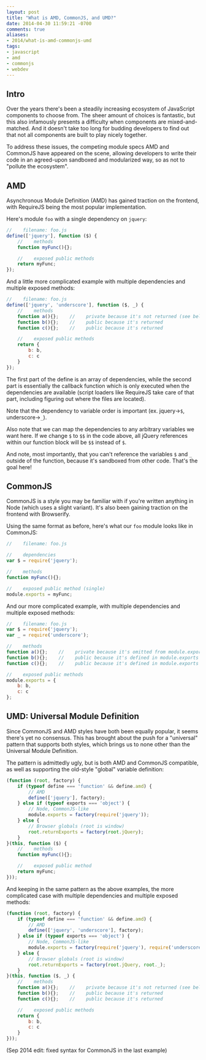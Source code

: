 ```yaml
---
layout: post
title: "What is AMD, CommonJS, and UMD?"
date: 2014-04-30 11:59:21 -0700
comments: true
aliases:
- 2014/what-is-amd-commonjs-umd
tags:
- javascript
- amd
- commonjs
- webdev
---
```


## Intro
Over the years there's been a steadily increasing ecosystem of JavaScript components to choose from.  The sheer amount of choices is fantastic, but this also infamously presents a difficulty when components are mixed-and-matched.  And it doesn't take too long for budding developers to find out that not all components are built to play nicely together.

To address these issues, the competing module specs AMD and CommonJS have appeared on the scene, allowing developers to write their code in an agreed-upon sandboxed and modularized way, so as not to "pollute the ecosystem".


## AMD
Asynchronous Module Definition (AMD) has gained traction on the frontend, with RequireJS being the most popular implementation.

Here's module ```foo``` with a single dependency on ```jquery```:

```javascript
//    filename: foo.js
define(['jquery'], function ($) {
    //    methods
    function myFunc(){};

    //    exposed public methods
    return myFunc;
});
```

And a little more complicated example with multiple dependencies and multiple exposed methods:

```javascript
//    filename: foo.js
define(['jquery', 'underscore'], function ($, _) {
    //    methods
    function a(){};    //    private because it's not returned (see below)
    function b(){};    //    public because it's returned
    function c(){};    //    public because it's returned

    //    exposed public methods
    return {
        b: b,
        c: c
    }
});
```

The first part of the define is an array of dependencies, while the second part is essentially the callback function which is only executed when the dependencies are available (script loaders like RequireJS take care of that part, including figuring out where the files are located).

Note that the dependency to variable order is important (ex. jquery->```$```, underscore->```_```).

Also note that we can map the dependencies to any arbitrary variables we want here.  If we change ```$``` to ```$$``` in the code above, all jQuery references within our function block will be ``$$`` instead of ``$``.

And note, most importantly, that you can't reference the variables ```$``` and ```_``` outside of the function, because it's sandboxed from other code.  That's the goal here!


## CommonJS

CommonJS is a style you may be familiar with if you're written anything in Node (which uses a slight variant).  It's also been gaining traction on the frontend with Browserify.

Using the same format as before, here's what our ```foo``` module looks like in CommonJS:

```javascript
//    filename: foo.js

//    dependencies
var $ = require('jquery');

//    methods
function myFunc(){};

//    exposed public method (single)
module.exports = myFunc;
```

And our more complicated example, with multiple dependencies and multiple exposed methods:

```javascript
//    filename: foo.js
var $ = require('jquery');
var _ = require('underscore');

//    methods
function a(){};    //    private because it's omitted from module.exports (see below)
function b(){};    //    public because it's defined in module.exports
function c(){};    //    public because it's defined in module.exports

//    exposed public methods
module.exports = {
    b: b,
    c: c
};
```

## UMD: Universal Module Definition

Since CommonJS and AMD styles have both been equally popular, it seems there's yet no consensus.  This has brought about the push for a "universal" pattern that supports both styles, which brings us to none other than the Universal Module Definition.

The pattern is admittedly ugly, but is both AMD and CommonJS compatible, as well as supporting the old-style "global" variable definition:

```javascript
(function (root, factory) {
    if (typeof define === 'function' && define.amd) {
        // AMD
        define(['jquery'], factory);
    } else if (typeof exports === 'object') {
        // Node, CommonJS-like
        module.exports = factory(require('jquery'));
    } else {
        // Browser globals (root is window)
        root.returnExports = factory(root.jQuery);
    }
}(this, function ($) {
    //    methods
    function myFunc(){};

    //    exposed public method
    return myFunc;
}));
```

And keeping in the same pattern as the above examples, the more complicated case with multiple dependencies and multiple exposed methods:

```javascript
(function (root, factory) {
    if (typeof define === 'function' && define.amd) {
        // AMD
        define(['jquery', 'underscore'], factory);
    } else if (typeof exports === 'object') {
        // Node, CommonJS-like
        module.exports = factory(require('jquery'), require('underscore'));
    } else {
        // Browser globals (root is window)
        root.returnExports = factory(root.jQuery, root._);
    }
}(this, function ($, _) {
    //    methods
    function a(){};    //    private because it's not returned (see below)
    function b(){};    //    public because it's returned
    function c(){};    //    public because it's returned

    //    exposed public methods
    return {
        b: b,
        c: c
    }
}));
```

(Sep 2014 edit: fixed syntax for CommonJS in the last example)
